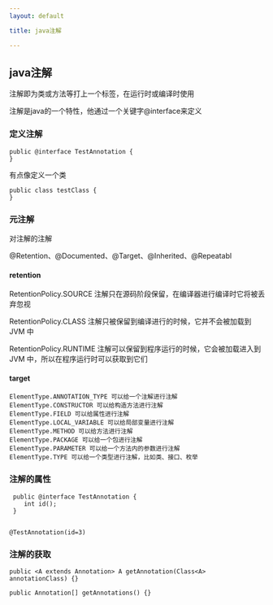 ```yaml
---
layout: default

title: java注解

---
```


## java注解


注解即为类或方法等打上一个标签，在运行时或编译时使用

注解是java的一个特性，他通过一个关键字@interface来定义

### 定义注解

    public @interface TestAnnotation {
    }
    

有点像定义一个类
    
    public class testClass {
    }

### 元注解

对注解的注解

@Retention、@Documented、@Target、@Inherited、@Repeatabl

#### retention
RetentionPolicy.SOURCE 注解只在源码阶段保留，在编译器进行编译时它将被丢弃忽视 

RetentionPolicy.CLASS 注解只被保留到编译进行的时候，它并不会被加载到 JVM 中 

RetentionPolicy.RUNTIME 注解可以保留到程序运行的时候，它会被加载进入到 JVM 中，所以在程序运行时可以获取到它们


#### target
    ElementType.ANNOTATION_TYPE 可以给一个注解进行注解
    ElementType.CONSTRUCTOR 可以给构造方法进行注解
    ElementType.FIELD 可以给属性进行注解
    ElementType.LOCAL_VARIABLE 可以给局部变量进行注解
    ElementType.METHOD 可以给方法进行注解
    ElementType.PACKAGE 可以给一个包进行注解
    ElementType.PARAMETER 可以给一个方法内的参数进行注解
    ElementType.TYPE 可以给一个类型进行注解，比如类、接口、枚举
    
    
### 注解的属性

    
     public @interface TestAnnotation {
        int id();
     }   


    @TestAnnotation(id=3)


### 注解的获取

    public <A extends Annotation> A getAnnotation(Class<A> annotationClass) {}
    
    public Annotation[] getAnnotations() {}